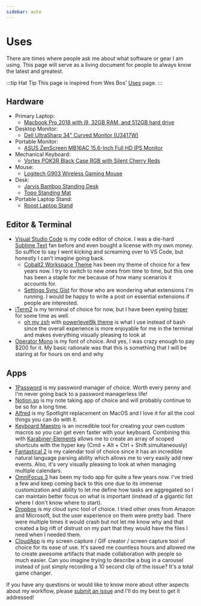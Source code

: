 ```yaml
---
sidebar: auto
---
```


# Uses

There are times where people ask me about what software or gear I am using. This page will serve as a living document for people to always know the latest and greatest.

:::tip Hat Tip
This page is inspired from Wes Bos' [Uses](https://wesbos.com/uses/) page.
:::

## Hardware

- Primary Laptop: 
    - [Macbook Pro 2018 with i9, 32GB RAM, and 512GB hard drive](https://www.apple.com/macbook-pro/)
- Desktop Monitor:
    - [Dell UltraSharp 34" Curved Monitor (U3417W)](https://deals.dell.com/mpp/productdetail/204g)
- Portable Monitor:
    - [ASUS ZenScreen MB16AC 15.6-Inch Full HD IPS Monitor](https://www.amazon.com/ASUS-ZenScreen-MB16AC-15-6-Inch-Monitor/dp/B071S84ZW7/ref=sr_1_2?s=electronics&ie=UTF8&qid=1548301672&sr=1-2&keywords=ASUS+ZenScreen+MB16AC+15.6-Inch+Full+HD+IPS+Monitor)
- Mechanical Keyboard:
    - [Vortex POK3R Black Case RGB with Silent Cherry Reds](https://mechanicalkeyboards.com/shop/index.php?l=product_detail&p=3527)
- Mouse:
    - [Logitech G903 Wireless Gaming Mouse](https://www.amazon.com/Logitech-LIGHTSPEED-POWERPLAY-Wireless-Compatibility/dp/B0716ZFWWV/ref=sr_1_1?s=electronics&ie=UTF8&qid=1548301629&sr=1-1&keywords=logitech+903)
- Desk:
    - [Jarvis Bamboo Standing Desk](https://www.fully.com/jarvis-adjustable-height-desk-bamboo.html)
    - [Topo Standing Mat](https://www.amazon.com/Ergodriven-Not-Flat-Anti-Fatigue-Calculated-Must-Have/dp/B00V3TO9EK/)
- Portable Laptop Stand:
    - [Roost Laptop Stand](https://www.therooststand.com/collections/roost-laptop-stand/products/roost-laptop-stand)


## Editor & Terminal

- [Visual Studio Code](https://code.visualstudio.com/) is my code editor of choice. I was a die-hard [Sublime Text](http://sublimetext.com/) fan before and even bought a license with my own money. So suffice to say I went kicking and screaming over to VS Code, but honestly I can't imagine going back.
    - [Cobalt2 Workspace Theme](https://github.com/wesbos/cobalt2-vscode) has been my theme of choice for a few years now. I try to switch to new ones from time to time, but this one has been a staple for me because of how many scenarios it accounts for.
    - [Settings Sync Gist](https://gist.github.com/bencodezen/49f33096bedcb0ab0b088232104a546b) for those who are wondering what extensions I'm running. I would be happy to write a post on essential extensions if people are interested.
- [iTerm2](https://iterm2.com/) is my terminal of choice for now, but I have been eyeing [hyper](https://hyper.is/) for some time as well.
    - [oh my zsh](https://ohmyz.sh/) with [powerlevel9k theme](https://github.com/bhilburn/powerlevel9k) is what I use instead of bash since the overall experience is more enjoyable for me in the terminal and makes everything visually pleasing to look at
- [Operator Mono](http://www.typography.com/fonts/operator/overview/) is my font of choice. And yes, I was crazy enough to pay $200 for it. My basic rationale was that this is something that I will be staring at for hours on end and why  

## Apps

- [1Password](https://1password.com) is my password manager of choice. Worth every penny and I'm never going back to a password managerless life!
- [Notion.so](https://www.notion.so/) is my note taking app of choice and will probably continue to be so for a long time.
- [Alfred](https://www.alfredapp.com/) is my Spotlight replacement on MacOS and I love it for all the cool things you can do with it. 
- [Keyboard Maestro](https://www.keyboardmaestro.com/main/) is an incredible tool for creating your own custom macros so you can get even faster with your keyboard. Combining this with [Karabiner-Elements](https://github.com/tekezo/Karabiner-Elements) allows me to create an array of scoped shortcuts with the hyper key (Cmd + Alt + Ctrl + Shift simultaneously)
- [Fantastical 2](https://flexibits.com/fantastical) is my calendar tool of choice since it has an incredible natural language parsing ability which allows me to very easily add new events. Also, it's very visually pleasing to look at when managing multiple calendars.
- [OmniFocus 3](https://www.omnigroup.com/omnifocus) has been my todo app for quite a few years now. I've tried a few and keep coming back to this one due to its immense customization and ability to let me define how tasks are aggregated so I can maintain better focus on what is important (instead of a gigantic list where I don't know where to start). 
- [Dropbox](https://www.dropbox.com) is my cloud sync tool of choice. I tried other ones from Amazon and Microsoft, but the user experience on them were pretty bad. There were multiple times it would crash but not let me know why and that created a big rift of distrust on my part that they would have the files I need when I needed them.
- [CloudApp](https://www.getcloudapp.com/) is my screen capture / GIF creator / screen capture tool of choice for its ease of use. It's saved me countless hours and allowed me to create awesome artifacts that made collaboration with people so much easier. Can you imagine trying to describe a bug in a carousel instead of just simply recording a 10 second clip of the issue? It's a total game changer.

If you have any questions or would like to know more about other aspects about my workflow, please [submit an issue](https://github.com/bencodezen/bencodezen/issues/new?issue%5Bassignee_id%5D=&issue%5Bmilestone_id%5D=) and I'll do my best to get it addressed!
